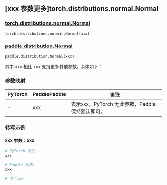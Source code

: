 ## [xxx 参数更多]torch.distributions.normal.Normal

### [torch.distributions.normal.Normal](https://pytorch.org/docs/1.13/distributions.html#torch.distributions.normal.Normal)

```python
torch.distributions.normal.Normal(xxx)
```

### [paddle.distribution.Normal](https://www.paddlepaddle.org.cn/documentation/docs/zh/api/paddle/distribution/Normal_cn.html)

```python
paddle.distribution.Normal(xxx)
```

其中 xxx 相比 xxx 支持更多其他参数，具体如下：

### 参数映射

| PyTorch | PaddlePaddle | 备注 |
| ------- | ------------ | ---- |
|    -    |    xxx    | 表示xxx，PyTorch 无此参数，Paddle 保持默认即可。 |

### 转写示例

#### xxx 参数：xxx
``` python
# PyTorch 写法:
xxx

# Paddle 写法:
xxx

# 注：xxx
```
